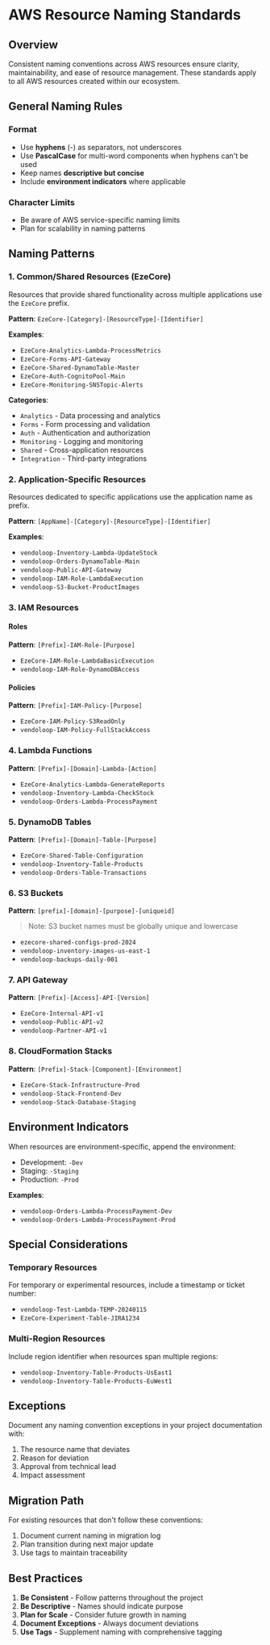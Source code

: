 # AWS Resource Naming Standards

## Overview
Consistent naming conventions across AWS resources ensure clarity, maintainability, and ease of resource management. These standards apply to all AWS resources created within our ecosystem.

## General Naming Rules

### Format
- Use **hyphens** (-) as separators, not underscores
- Use **PascalCase** for multi-word components when hyphens can't be used
- Keep names **descriptive but concise**
- Include **environment indicators** where applicable

### Character Limits
- Be aware of AWS service-specific naming limits
- Plan for scalability in naming patterns

## Naming Patterns

### 1. Common/Shared Resources (EzeCore)
Resources that provide shared functionality across multiple applications use the `EzeCore` prefix.

**Pattern**: `EzeCore-[Category]-[ResourceType]-[Identifier]`

**Examples**:
- `EzeCore-Analytics-Lambda-ProcessMetrics`
- `EzeCore-Forms-API-Gateway`
- `EzeCore-Shared-DynamoTable-Master`
- `EzeCore-Auth-CognitoPool-Main`
- `EzeCore-Monitoring-SNSTopic-Alerts`

**Categories**:
- `Analytics` - Data processing and analytics
- `Forms` - Form processing and validation
- `Auth` - Authentication and authorization
- `Monitoring` - Logging and monitoring
- `Shared` - Cross-application resources
- `Integration` - Third-party integrations

### 2. Application-Specific Resources
Resources dedicated to specific applications use the application name as prefix.

**Pattern**: `[AppName]-[Category]-[ResourceType]-[Identifier]`

**Examples**:
- `vendoloop-Inventory-Lambda-UpdateStock`
- `vendoloop-Orders-DynamoTable-Main`
- `vendoloop-Public-API-Gateway`
- `vendoloop-IAM-Role-LambdaExecution`
- `vendoloop-S3-Bucket-ProductImages`

### 3. IAM Resources

#### Roles
**Pattern**: `[Prefix]-IAM-Role-[Purpose]`
- `EzeCore-IAM-Role-LambdaBasicExecution`
- `vendoloop-IAM-Role-DynamoDBAccess`

#### Policies
**Pattern**: `[Prefix]-IAM-Policy-[Purpose]`
- `EzeCore-IAM-Policy-S3ReadOnly`
- `vendoloop-IAM-Policy-FullStackAccess`

### 4. Lambda Functions
**Pattern**: `[Prefix]-[Domain]-Lambda-[Action]`
- `EzeCore-Analytics-Lambda-GenerateReports`
- `vendoloop-Inventory-Lambda-CheckStock`
- `vendoloop-Orders-Lambda-ProcessPayment`

### 5. DynamoDB Tables
**Pattern**: `[Prefix]-[Domain]-Table-[Purpose]`
- `EzeCore-Shared-Table-Configuration`
- `vendoloop-Inventory-Table-Products`
- `vendoloop-Orders-Table-Transactions`

### 6. S3 Buckets
**Pattern**: `[prefix]-[domain]-[purpose]-[uniqueid]`
> Note: S3 bucket names must be globally unique and lowercase

- `ezecore-shared-configs-prod-2024`
- `vendoloop-inventory-images-us-east-1`
- `vendoloop-backups-daily-001`

### 7. API Gateway
**Pattern**: `[Prefix]-[Access]-API-[Version]`
- `EzeCore-Internal-API-v1`
- `vendoloop-Public-API-v2`
- `vendoloop-Partner-API-v1`

### 8. CloudFormation Stacks
**Pattern**: `[Prefix]-Stack-[Component]-[Environment]`
- `EzeCore-Stack-Infrastructure-Prod`
- `vendoloop-Stack-Frontend-Dev`
- `vendoloop-Stack-Database-Staging`

## Environment Indicators
When resources are environment-specific, append the environment:
- Development: `-Dev`
- Staging: `-Staging`
- Production: `-Prod`

**Examples**:
- `vendoloop-Orders-Lambda-ProcessPayment-Dev`
- `vendoloop-Orders-Lambda-ProcessPayment-Prod`

## Special Considerations

### Temporary Resources
For temporary or experimental resources, include a timestamp or ticket number:
- `vendoloop-Test-Lambda-TEMP-20240115`
- `EzeCore-Experiment-Table-JIRA1234`

### Multi-Region Resources
Include region identifier when resources span multiple regions:
- `vendoloop-Inventory-Table-Products-UsEast1`
- `vendoloop-Inventory-Table-Products-EuWest1`

## Exceptions
Document any naming convention exceptions in your project documentation with:
1. The resource name that deviates
2. Reason for deviation
3. Approval from technical lead
4. Impact assessment

## Migration Path
For existing resources that don't follow these conventions:
1. Document current naming in migration log
2. Plan transition during next major update
3. Use tags to maintain traceability

## Best Practices
1. **Be Consistent** - Follow patterns throughout the project
2. **Be Descriptive** - Names should indicate purpose
3. **Plan for Scale** - Consider future growth in naming
4. **Document Exceptions** - Always document deviations
5. **Use Tags** - Supplement naming with comprehensive tagging